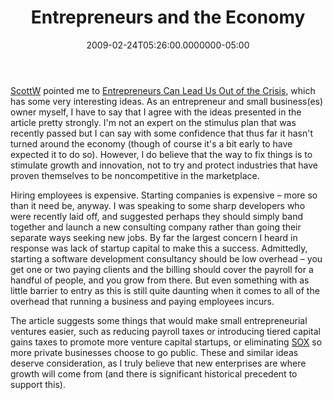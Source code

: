 ﻿---
title: Entrepreneurs and the Economy
date: "2009-02-24T05:26:00.0000000-05:00"
description: ScottW pointed me to Entrepreneurs Can Lead Us Out of the Crisis,
featuredImage: img/entrepreneurs-and-the-economy-featured.png
---

[ScottW](http://simpable.com/business/entrepreneurs-to-end-the-crisis) pointed me to [Entrepreneurs Can Lead Us Out of the Crisis](http://online.wsj.com/article/SB123544318435655825.html), which has some very interesting ideas. As an entrepreneur and small business(es) owner myself, I have to say that I agree with the ideas presented in the article pretty strongly. I'm not an expert on the stimulus plan that was recently passed but I can say with some confidence that thus far it hasn't turned around the economy (though of course it's a bit early to have expected it to do so). However, I do believe that the way to fix things is to stimulate growth and innovation, not to try and protect industries that have proven themselves to be noncompetitive in the marketplace.

Hiring employees is expensive. Starting companies is expensive – more so than it need be, anyway. I was speaking to some sharp developers who were recently laid off, and suggested perhaps they should simply band together and launch a new consulting company rather than going their separate ways seeking new jobs. By far the largest concern I heard in response was lack of startup capital to make this a success. Admittedly, starting a software development consultancy should be low overhead – you get one or two paying clients and the billing should cover the payroll for a handful of people, and you grow from there. But even something with as little barrier to entry as this is still quite daunting when it comes to all of the overhead that running a business and paying employees incurs.

The article suggests some things that would make small entrepreneurial ventures easier, such as reducing payroll taxes or introducing tiered capital gains taxes to promote more venture capital startups, or eliminating [SOX](http://en.wikipedia.org/wiki/Sarbanes-Oxley_Act) so more private businesses choose to go public. These and similar ideas deserve consideration, as I truly believe that new enterprises are where growth will come from (and there is significant historical precedent to support this).

